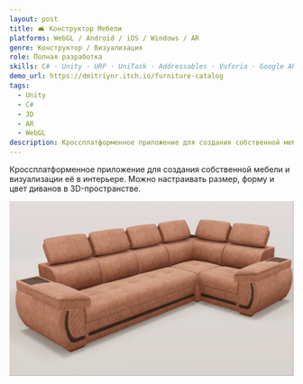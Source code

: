 ```yaml
---
layout: post
title: 🛋️ Конструктор Мебели
platforms: WebGL / Android / iOS / Windows / AR
genre: Конструктор / Визуализация
role: Полная разработка
skills: C# · Unity · URP · UniTask · Addressables · Vuforia · Google ARCore · ARKit · 3D графика и анимация · HDRP
demo_url: https://dmitriynr.itch.io/furniture-catalog
tags:
  - Unity
  - C#
  - 3D
  - AR
  - WebGL
description: Кроссплатформенное приложение для создания собственной мебели и визуализации её в интерьере.
---
```


Кроссплатформенное приложение для создания собственной мебели и визуализации её в интерьере. Можно настраивать размер, форму и цвет диванов в 3D-пространстве.

![Скриншот конструктора мебели](/screenshots/Mebel3d/1.png)
